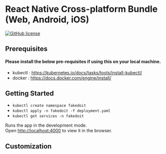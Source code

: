 # React Native Cross-platform Bundle (Web, Android, iOS)
[![GitHub license](https://img.shields.io/badge/license-MIT-blue.svg)](https://github.com/v-bortsov/react-typescript-data-gen/blob/master/LICENSE)

## Prerequisites
#### Please install the below pre-requisites if using this on your local machine.
* kubectl      :   https://kubernetes.io/docs/tasks/tools/install-kubectl/
* docker       :   https://docs.docker.com/engine/install/

## Getting Started

* `kubectl create namespace fakedoit`
* `kubectl apply -n fakedoit -f deployment.yaml`
* `kubectl get services -n fakedoit`

Runs the app in the development mode.<br />
Open [http://localhost:4000](http://localhost:4000) to view it in the browser.

## Customization


